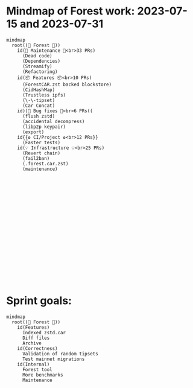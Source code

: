 # Mindmap of Forest work: 2023-07-15 and 2023-07-31

```mermaid
mindmap
  root((🌲 Forest 🌲))
    id(👷 Maintenance 👷<br>33 PRs)
      (Dead code)
      (Dependencies)
      (Streamify)
      (Refactoring)
    id(📦 Features 📦<br>10 PRs)
      (ForestCAR.zst backed blockstore)
      (CidHashMap)
      (Trustless ipfs)
      (\-\-tipset)
      (Car Concat)
    id))🐞 Bug fixes 🐞<br>6 PRs((
      (flush zstd)
      (accidental decompress)
      (libp2p keypair)
      (export)
    id{{♻ CI/Project ♻<br>12 PRs}}
      (Faster tests)
    id(💡 Infrastructure 💡<br>25 PRs)
      (Revert chain)
      (fail2ban)
      (.forest.car.zst)
      (maintenance)
```

<br><br><br><br><br><br><br><br><br><br><br><br><br><br><br><br>

# Sprint goals:

```mermaid
mindmap
  root((🌲 Forest 🌲))
    id(Features)
      Indexed zstd.car
      Diff files
      Archive
    id(Correctness)
      Validation of random tipsets
      Test mainnet migrations
    id(Internal)
      Forest tool
      More benchmarks
      Maintenance
```
